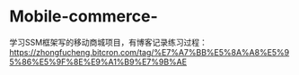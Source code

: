 # Mobile-commerce-
学习SSM框架写的移动商城项目，有博客记录练习过程：https://zhongfucheng.bitcron.com/tag/%E7%A7%BB%E5%8A%A8%E5%95%86%E5%9F%8E%E9%A1%B9%E7%9B%AE
